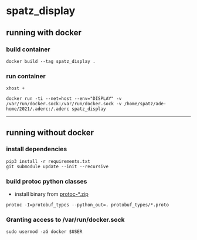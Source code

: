 # spatz_display

## running with docker
### build container
```
docker build --tag spatz_display .
```


### run container
```
xhost +
```
```
docker run -ti --net=host --env="DISPLAY" -v /var/run/docker.sock:/var/run/docker.sock -v /home/spatz/ade-home/2021/.aderc:/.aderc spatz_display
```

---
## running without docker
### install dependencies
```
pip3 install -r requirements.txt
git submodule update --init --recursive
```

### build protoc python classes
- install binary from [protoc-*.zip](https://github.com/protocolbuffers/protobuf/releases)
```
protoc -I=protobuf_types --python_out=. protobuf_types/*.proto
```

### Granting access to /var/run/docker.sock
```
sudo usermod -aG docker $USER
```